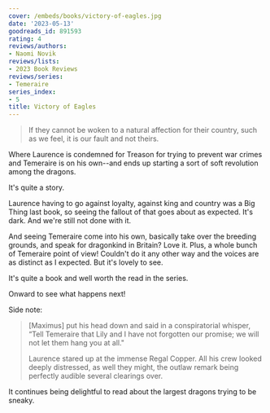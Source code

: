 ```yaml
---
cover: /embeds/books/victory-of-eagles.jpg
date: '2023-05-13'
goodreads_id: 891593
rating: 4
reviews/authors:
- Naomi Novik
reviews/lists:
- 2023 Book Reviews
reviews/series:
- Temeraire
series_index:
- 5
title: Victory of Eagles
---
```

> If they cannot be woken to a natural affection for their country, such as we feel, it is our fault and not theirs.

Where Laurence is condemned for Treason for trying to prevent war crimes and Temeraire is on his own--and ends up starting a sort of soft revolution among the dragons. 

It's quite a story. 

Laurence having to go against loyalty, against king and country was a Big Thing last book, so seeing the fallout of that goes about as expected. It's dark. And we're still not done with it. 

And seeing Temeraire come into his own, basically take over the breeding grounds, and speak for dragonkind in Britain? Love it. Plus, a whole bunch of Temeraire point of view! Couldn't do it any other way and the voices are as distinct as I expected. But it's lovely to see. 

It's quite a book and well worth the read in the series. 

Onward to see what happens next!

Side note:

> [Maximus] put his head down and said in a conspiratorial whisper, “Tell Temeraire that Lily and I have not forgotten our promise; we will not let them hang you at all."
> 
> Laurence stared up at the immense Regal Copper. All his crew looked deeply distressed, as well they might, the outlaw remark being perfectly audible several clearings over.


It continues being delightful to read about the largest dragons trying to be sneaky. 

<!--more-->